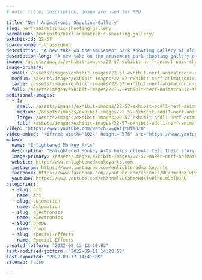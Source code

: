 ```yaml
---
# note: title, description, image are used for SEO

title: "Nerf Animatronic Shooting Gallery"
slug: nerf-animatronic-shooting-gallery
permalink: /exhibits/nerf-animatronic-shooting-gallery/
exhibit-id: 22-57
space-number: Unassigned
description: "A new take on the amusement park shooting gallery of old. "
description-long: "A new take on the amusement park shooting gallery of old. Test your skill at Enlightened Monkey Art Nerf Animation Shooting Gallery. Over thirty targets will test your skill and make you laugh. Targets include signing fish, dancing robots, banging drums, the Abominable Snowman, bubbles and more. Appropriate of all ages and all skill levels. Everyone wins a prize."
image: /assets/images/exhibit-images/22-57-exhibit-nerf-animatronic-shooting-gallery-nerf-shooting-range-photo-with-words-large.JPG
image-primary: 
  small: /assets/images/exhibit-images/22-57-exhibit-nerf-animatronic-shooting-gallery-nerf-shooting-range-photo-with-words-small.JPG
  medium: /assets/images/exhibit-images/22-57-exhibit-nerf-animatronic-shooting-gallery-nerf-shooting-range-photo-with-words-medium.JPG
  large: /assets/images/exhibit-images/22-57-exhibit-nerf-animatronic-shooting-gallery-nerf-shooting-range-photo-with-words-large.JPG
  full: /assets/images/exhibit-images/22-57-exhibit-nerf-animatronic-shooting-gallery-nerf-shooting-range-photo-with-words-full.JPG
additional-images: 
  - 1:
    small: /assets/images/exhibit-images/22-57-exhibit-addl1-nerf-animatronic-shooting-gallery-nerf-shooting-range-small.JPG
    medium: /assets/images/exhibit-images/22-57-exhibit-addl1-nerf-animatronic-shooting-gallery-nerf-shooting-range-medium.JPG
    large: /assets/images/exhibit-images/22-57-exhibit-addl1-nerf-animatronic-shooting-gallery-nerf-shooting-range-large.JPG
    full: /assets/images/exhibit-images/22-57-exhibit-addl1-nerf-animatronic-shooting-gallery-nerf-shooting-range-full.JPG
video: "https://www.youtube.com/watch?v=gAfjt8fauZ8"
video-embed: '<iframe width="1024" height="576" src="https://www.youtube.com/embed/gAfjt8fauZ8?feature=oembed" frameborder="0" allow="accelerometer; autoplay; clipboard-write; encrypted-media; gyroscope; picture-in-picture" allowfullscreen title="Nerf Animatronic Shooting Range, By Enlightened Monkey Arts"></iframe>'
maker: 
  name: "Enlightened Monkey Arts"
  description: "Enlightened Monkey Arts helps clients tell their story using projection mapping and other technology. They create unique event Art installations for Museums, weddings, corporate events, and festivals. "
  image-primary: /assets/images/exhibit-images/22-57-maker-nerf-animatronic-shooting-gallery-enlightend-monkey-logo-no-background-medium.jpg
  website: http://www.enlightenedmonkeyarts.com
  instagram: https://www.instagram.com/enlightenedmonkeyarts
  facebook: https://www.facebook.com//youtube.com/channel/UCabmeHdXTvPlhQ1mObTDJnQw./search/top?q=enlightened%20monkey%20arts
  youtube: https://www.youtube.com/channel/UCabmeHdXTvPlhQ1mObTDJnQ
categories: 
  - slug: art
    name: Art
  - slug: automation
    name: Automation
  - slug: electronics
    name: Electronics
  - slug: props
    name: Props
  - slug: special-effects
    name: Special Effects
created-jotform: "2022-08-13 12:10:03"
last-modified-jotform: "2022-09-11 14:28:52"
last-exported: "2022-09-17 14:41:09"
sitemap: false

---
```

